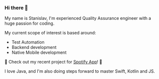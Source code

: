 ### Hi there 👋
My name is Stanislav, I'm experienced Quality Assurance engineer with a huge passion for coding.

My current scope of interest is based around:
- Test Automation
- Backend development
- Native Mobile development

💚 Check out my recent project for <a href="https://github.com/gitstanhub/test-automation-experiment-spotify">Spotify App</a>! 💚

I love Java, and I'm also doing steps forward to master Swift, Kotlin and JS.

<!--
**gitstanhub/gitstanhub** is a ✨ _special_ ✨ repository because its `README.md` (this file) appears on your GitHub profile.

Here are some ideas to get you started:

- 🔭 I’m currently working on ...
- 🌱 I’m currently learning ...
- 👯 I’m looking to collaborate on ...
- 🤔 I’m looking for help with ...
- 💬 Ask me about ...
- 📫 How to reach me: ...
- 😄 Pronouns: ...
- ⚡ Fun fact: ...
-->
